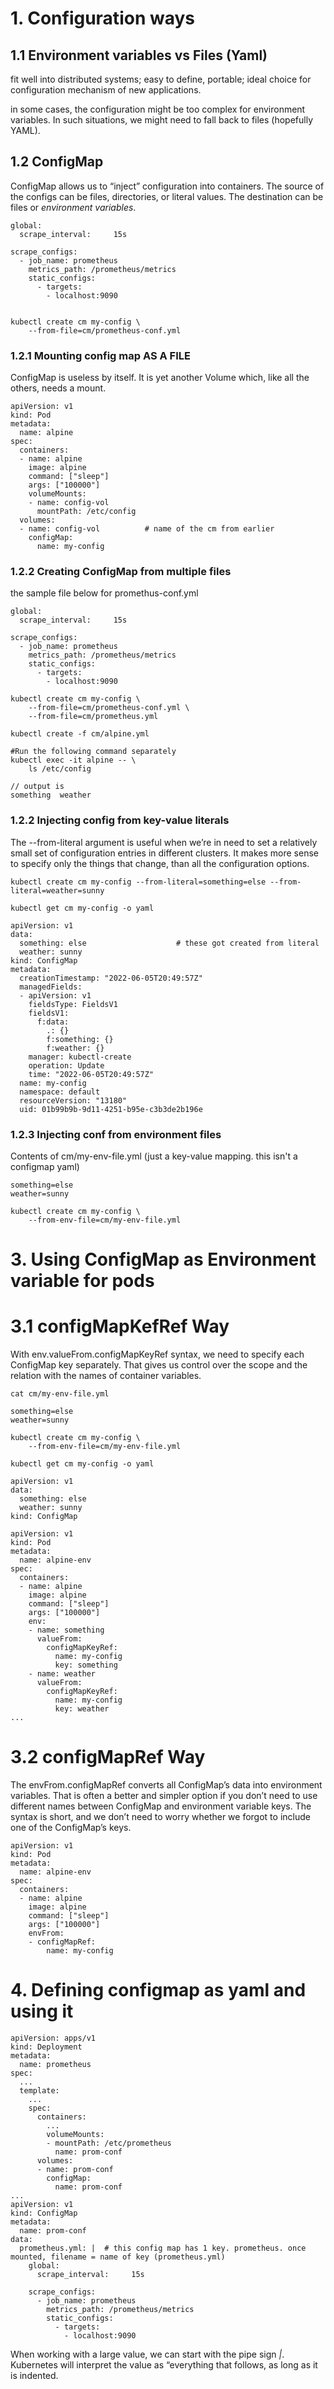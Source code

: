 # 1. Configuration ways
## 1.1 Environment variables vs Files (Yaml)
fit well into distributed systems; easy to define, portable; ideal choice for configuration mechanism of new applications.

in some cases, the configuration might be too complex for environment variables. In such situations, we might need to fall back to files (hopefully YAML).

## 1.2 ConfigMap
ConfigMap allows us to “inject” configuration into containers. The source of the configs can be files, directories, or literal values. The destination can be files or *environment variables*.

```
global:
  scrape_interval:     15s

scrape_configs:
  - job_name: prometheus
    metrics_path: /prometheus/metrics
    static_configs:
      - targets:
        - localhost:9090


kubectl create cm my-config \
    --from-file=cm/prometheus-conf.yml
```

### 1.2.1 Mounting config map AS A FILE
ConfigMap is useless by itself. It is yet another Volume which, like all the others, needs a mount.

```
apiVersion: v1
kind: Pod
metadata:
  name: alpine
spec:
  containers:
  - name: alpine
    image: alpine
    command: ["sleep"]
    args: ["100000"]
    volumeMounts:
    - name: config-vol
      mountPath: /etc/config
  volumes:
  - name: config-vol          # name of the cm from earlier
    configMap:
      name: my-config
```

### 1.2.2 Creating ConfigMap from multiple files
the sample file below for promethus-conf.yml
```
global:
  scrape_interval:     15s

scrape_configs:
  - job_name: prometheus
    metrics_path: /prometheus/metrics
    static_configs:
      - targets:
        - localhost:9090

```
```
kubectl create cm my-config \
    --from-file=cm/prometheus-conf.yml \
    --from-file=cm/prometheus.yml

kubectl create -f cm/alpine.yml

#Run the following command separately
kubectl exec -it alpine -- \
    ls /etc/config

// output is
something  weather
```

### 1.2.2 Injecting config from key-value literals
The --from-literal argument is useful when we’re in need to set a relatively small set of configuration entries in different clusters. It makes more sense to specify only the things that change, than all the configuration options.


```
kubectl create cm my-config --from-literal=something=else --from-literal=weather=sunny

kubectl get cm my-config -o yaml

apiVersion: v1
data:
  something: else                    # these got created from literal
  weather: sunny
kind: ConfigMap
metadata:
  creationTimestamp: "2022-06-05T20:49:57Z"
  managedFields:
  - apiVersion: v1
    fieldsType: FieldsV1
    fieldsV1:
      f:data:
        .: {}
        f:something: {}
        f:weather: {}
    manager: kubectl-create
    operation: Update
    time: "2022-06-05T20:49:57Z"
  name: my-config
  namespace: default
  resourceVersion: "13180"
  uid: 01b99b9b-9d11-4251-b95e-c3b3de2b196e
```

### 1.2.3 Injecting conf from environment files
Contents of cm/my-env-file.yml (just a key-value mapping. this isn't a configmap yaml)
```
something=else
weather=sunny
```
```
kubectl create cm my-config \
    --from-env-file=cm/my-env-file.yml
```

# 3. Using ConfigMap as Environment variable for pods
# 3.1 configMapKefRef Way
With env.valueFrom.configMapKeyRef syntax, we need to specify each ConfigMap key separately. That gives us control over the scope and the relation with the names of container variables.

```
cat cm/my-env-file.yml

something=else
weather=sunny

kubectl create cm my-config \
    --from-env-file=cm/my-env-file.yml

kubectl get cm my-config -o yaml

apiVersion: v1
data:
  something: else
  weather: sunny
kind: ConfigMap
```
```
apiVersion: v1
kind: Pod
metadata:
  name: alpine-env
spec:
  containers:
  - name: alpine
    image: alpine
    command: ["sleep"]
    args: ["100000"]
    env:
    - name: something
      valueFrom:
        configMapKeyRef:
          name: my-config
          key: something
    - name: weather
      valueFrom:
        configMapKeyRef:
          name: my-config
          key: weather
...
```

# 3.2 configMapRef Way
The envFrom.configMapRef converts all ConfigMap’s data into environment variables. That is often a better and simpler option if you don’t need to use different names between ConfigMap and environment variable keys. The syntax is short, and we don’t need to worry whether we forgot to include one of the ConfigMap’s keys.
```
apiVersion: v1
kind: Pod
metadata:
  name: alpine-env
spec:
  containers:
  - name: alpine
    image: alpine
    command: ["sleep"]
    args: ["100000"]
    envFrom:
    - configMapRef:
        name: my-config
```

# 4. Defining configmap as yaml and using it
```
apiVersion: apps/v1
kind: Deployment
metadata:
  name: prometheus
spec:
  ...
  template:
    ...
    spec:
      containers:
        ...
        volumeMounts:
        - mountPath: /etc/prometheus
          name: prom-conf
      volumes:
      - name: prom-conf
        configMap:
          name: prom-conf
...
apiVersion: v1
kind: ConfigMap
metadata:
  name: prom-conf
data:
  prometheus.yml: |  # this config map has 1 key. prometheus. once mounted, filename = name of key (prometheus.yml)
    global:
      scrape_interval:     15s

    scrape_configs:
      - job_name: prometheus
        metrics_path: /prometheus/metrics
        static_configs:
          - targets:
            - localhost:9090
```

When working with a large value, we can start with the pipe sign *|*. Kubernetes will interpret the value as “everything that follows, as long as it is indented.